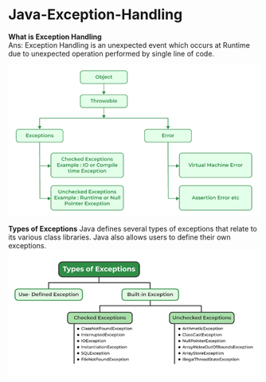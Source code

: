 # Java-Exception-Handling

**What is Exception Handling**</br>
Ans: Exception Handling is an unexpected event which occurs at Runtime due to unexpected operation performed by single line of code.

![alt text](./assets/image.png)

**Types of Exceptions**
Java defines several types of exceptions that relate to its various class libraries. Java also allows users to define their own exceptions.![alt text](./assets/image-1.png)
